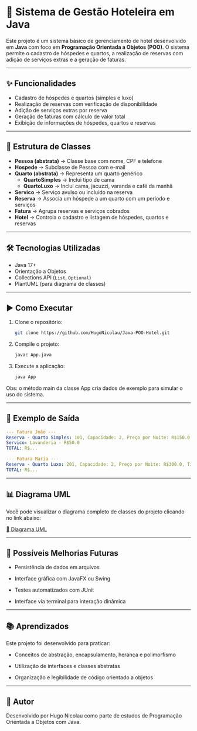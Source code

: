 # 🏨 Sistema de Gestão Hoteleira em Java

Este projeto é um sistema básico de gerenciamento de hotel desenvolvido em **Java** com foco em **Programação Orientada a Objetos (POO)**. O sistema permite o cadastro de hóspedes e quartos, a realização de reservas com adição de serviços extras e a geração de faturas.

---

## ✨ Funcionalidades

- Cadastro de hóspedes e quartos (simples e luxo)
- Realização de reservas com verificação de disponibilidade
- Adição de serviços extras por reserva
- Geração de faturas com cálculo de valor total
- Exibição de informações de hóspedes, quartos e reservas

---

## 🧱 Estrutura de Classes

- **Pessoa (abstrata)** → Classe base com nome, CPF e telefone  
- **Hospede** → Subclasse de Pessoa com e-mail
- **Quarto (abstrata)** → Representa um quarto genérico
  - **QuartoSimples** → Inclui tipo de cama
  - **QuartoLuxo** → Inclui cama, jacuzzi, varanda e café da manhã
- **Servico** → Serviço avulso ou incluído na reserva
- **Reserva** → Associa um hóspede a um quarto com um período e serviços
- **Fatura** → Agrupa reservas e serviços cobrados
- **Hotel** → Controla o cadastro e listagem de hóspedes, quartos e reservas

---

## 🛠️ Tecnologias Utilizadas

- Java 17+
- Orientação a Objetos
- Collections API (`List`, `Optional`)
- PlantUML (para diagrama de classes)

---

## ▶️ Como Executar

1. Clone o repositório:
   ```bash
   git clone https://github.com/HugoNicolau/Java-POO-Hotel.git
   ``` 
2. Compile o projeto:
    ```bash
    javac App.java
    ```
3. Execute a aplicação:
    ```bash
    java App
    ```
Obs: o método main da classe App cria dados de exemplo para simular o uso do sistema.

---

## 📄 Exemplo de Saída

```yaml
--- Fatura João ---
Reserva - Quarto Simples: 101, Capacidade: 2, Preço por Noite: R$150.0, Tipo de Cama: Casal - Total: R$...
Servico: Lavanderia - R$50.0
TOTAL: R$...

--- Fatura Maria ---
Reserva - Quarto Luxo: 201, Capacidade: 2, Preço por Noite: R$300.0, Tipo de Cama: King, Jacuzzi: Sim, Café da Manhã: Sim, Varanda: Sim - Total: R$...
TOTAL: R$...
```
---

## 📊 Diagrama UML

Você pode visualizar o diagrama completo de classes do projeto clicando no link abaixo:

<a href="https://www.plantuml.com/plantuml/dpng/dLN1Sjj63BtpAxQvL6qYJzAZ9gD9HuwdwYIfMdLo1vUGXUbobzq5FQcRVe-_e5_W7uieB2YIIdIm3wRu03o-zx2YtYI6o6tjYkzuZpKQ-qyPuctnlLa5lwFRDiBZm-F_cCmTfHOe5UalyWr4g8rraDBFp97Abd5jWz_IFPgNqvQRuFbOUVNJDwTFFQ-cFU-Hzw4QDXpKhJrZt875L91-F4Wk8zoXC_yMvl3tt8AphOFu4Lo8inyMfWfjwR3uh-ZyTTnee4mSWS5iCAK0XTnRbcTdD1FEVQXnOROSoTyAOflT661qk0j-tFRy5ld3ORRJC85NpUuhw9-PPLh2JrHINFjTY3NOWAbhk0jKTPv4yIyXDLYXIiOQo9tnl-tGANbIN41bllHWBNEGcHEbXAnYzXYhFcAvcDUVvtDjw7f_Ro5oC6XIMnwjO9fiGrjq6ssDCImCUHR0GWEMAgXm03OHRTY4-24Genw1qrQE70VPEY1BwOccbSsGhIjE-AunsKWMmZY9eVmjrOt3f2wOch226hJz4jMbi8UFUDT-2XVvvqr8gQLVmRRtzxGmPGWEmKkDl7KjhM27r_0U_1ucTPdz215yDQmzGRSS4epW7n_0eEU8vk-ZXLI85Jacm-Ic5JNSKMqntj7ZGv0qvDRsKLIgRA1BJuXkKYr6EQMzlOjlbCl-rftg6Zr3_uOgLDdLrUTbZtRDVs0wb40Cw9qQe6fmiFVorLdeTqXGIM-HSyc-WU6jvmZTkgw1yGHlWSPW4c5fOTvHujTPvr8SGaMMWeUOuLc-whlWgHcfpN4QYixdI_KunDJY47hsykhgnsUwzoxF6-0sQfnoesbQH-Xvya8dHg_cLSdK_Pgndcbnv9tg9b9DKHuqV3aBCXIf1FAUP7GYKZv_ynT7rwuQSp3BuVQr9W7bKfIOj9PJM-hEAaWS8MQwMRwgWN6JyCxaCchPmJt6JAqSB_AYNXnFcVm_3EKkfVOM7VIZv7d4woXnBoxDpcggwMib9PtKoZRPdd8JucfpS_hX-wtXRjDk4A_EwACE8_d7GyJgYARUBLrMETXvfZiloD0vhYczGL-rjVi2" target="_blank">🔗 Diagrama UML</a>

---

## 🚀 Possíveis Melhorias Futuras

- Persistência de dados em arquivos

- Interface gráfica com JavaFX ou Swing

- Testes automatizados com JUnit

- Interface via terminal para interação dinâmica

---

## 📚 Aprendizados

Este projeto foi desenvolvido para praticar:

- Conceitos de abstração, encapsulamento, herança e polimorfismo

- Utilização de interfaces e classes abstratas

- Organização e legibilidade de código orientado a objetos

---

## 📌 Autor
Desenvolvido por Hugo Nicolau como parte de estudos de Programação Orientada a Objetos com Java.